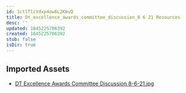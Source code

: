 ```yaml
---
id: 1ctlTlcVdxp4ow6L2KmvQ
title: Dt_excellence_awards_committee_discussion_8 6 21 Resources
desc: ''
updated: 1645225706392
created: 1645225706392
stub: false
isDir: true
---
```

## Imported Assets
- [DT Excellence Awards Committee Discussion 8-6-21.jpg](/assets/dt-excellence-awards-committee-discussion-8-6-21.jpg)

